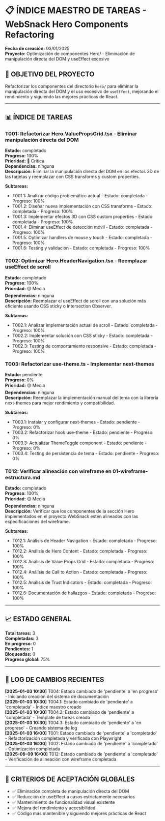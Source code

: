 # 📋 ÍNDICE MAESTRO DE TAREAS - WebSnack Hero Components Refactoring
**Fecha de creación:** 03/01/2025  
**Proyecto:** Optimización de componentes Hero/ - Eliminación de manipulación directa del DOM y useEffect excesivo

## 🎯 OBJETIVO DEL PROYECTO
Refactorizar los componentes del directorio `hero/` para eliminar la manipulación directa del DOM y el uso excesivo de `useEffect`, mejorando el rendimiento y siguiendo las mejores prácticas de React.

---

## 📊 ÍNDICE DE TAREAS

### T001: Refactorizar Hero.ValuePropsGrid.tsx - Eliminar manipulación directa del DOM
**Estado:** completado  
**Progreso:** 100%  
**Prioridad:** 🔴 Crítica  
**Dependencias:** ninguna  
**Descripción:** Eliminar la manipulación directa del DOM en los efectos 3D de las tarjetas y reemplazar con CSS transforms y custom properties.

**Subtareas:**
- T001.1: Analizar código problemático actual - Estado: completada - Progreso: 100%
- T001.2: Diseñar nueva implementación con CSS transforms - Estado: completada - Progreso: 100%
- T001.3: Implementar efectos 3D con CSS custom properties - Estado: completada - Progreso: 100%
- T001.4: Eliminar useEffect de detección móvil - Estado: completada - Progreso: 100%
- T001.5: Optimizar handlers de mouse y touch - Estado: completada - Progreso: 100%
- T001.6: Testing y validación - Estado: completada - Progreso: 100%

### T002: Optimizar Hero.HeaderNavigation.tsx - Reemplazar useEffect de scroll
**Estado:** completado  
**Progreso:** 100%  
**Prioridad:** 🟡 Media  
**Dependencias:** ninguna  
**Descripción:** Reemplazar el useEffect de scroll con una solución más eficiente usando CSS sticky o Intersection Observer.

**Subtareas:**
- T002.1: Analizar implementación actual de scroll - Estado: completada - Progreso: 100%
- T002.2: Implementar solución con CSS sticky - Estado: completada - Progreso: 100%
- T002.3: Testing de comportamiento responsive - Estado: completada - Progreso: 100%

### T003: Refactorizar use-theme.ts - Implementar next-themes
**Estado:** pendiente  
**Progreso:** 0%  
**Prioridad:** 🟡 Media  
**Dependencias:** ninguna  
**Descripción:** Reemplazar la implementación manual del tema con la librería next-themes para mejor rendimiento y compatibilidad.

**Subtareas:**
- T003.1: Instalar y configurar next-themes - Estado: pendiente - Progreso: 0%
- T003.2: Refactorizar hook use-theme - Estado: pendiente - Progreso: 0%
- T003.3: Actualizar ThemeToggle component - Estado: pendiente - Progreso: 0%
- T003.4: Testing de persistencia de tema - Estado: pendiente - Progreso: 0%

### T012: Verificar alineación con wireframe en 01-wireframe-estructura.md
**Estado:** completado  
**Progreso:** 100%  
**Prioridad:** 🟡 Media  
**Dependencias:** ninguna  
**Descripción:** Verificar que los componentes de la sección Hero implementados en el proyecto WebSnack estén alineados con las especificaciones del wireframe.

**Subtareas:**
- T012.1: Análisis de Header Navigation - Estado: completada - Progreso: 100%
- T012.2: Análisis de Hero Content - Estado: completada - Progreso: 100%
- T012.3: Análisis de Value Props Grid - Estado: completada - Progreso: 100%
- T012.4: Análisis de Call to Action - Estado: completada - Progreso: 100%
- T012.5: Análisis de Trust Indicators - Estado: completada - Progreso: 100%
- T012.6: Documentación de hallazgos - Estado: completada - Progreso: 100%

---

## 📈 ESTADO GENERAL
**Total tareas:** 3  
**Completadas:** 3  
**En progreso:** 0  
**Pendientes:** 1  
**Bloqueadas:** 0  
**Progreso global:** 75%

---

## 🔄 LOG DE CAMBIOS RECIENTES
**[2025-01-03 10:30]** T004: Estado cambiado de 'pendiente' a 'en progreso' - Iniciando creación del sistema de documentación  
**[2025-01-03 10:30]** T004.1: Estado cambiado de 'pendiente' a 'completada' - Índice maestro creado  
**[2025-01-03 10:30]** T004.2: Estado cambiado de 'pendiente' a 'completada' - Template de tareas creado  
**[2025-01-03 10:30]** T004.3: Estado cambiado de 'pendiente' a 'en progreso' - Creando sistema de log  
**[2025-01-03 16:00]** T001: Estado cambiado de 'pendiente' a 'completado' - Refactorización completada y verificada con Playwright  
**[2025-01-03 16:00]** T002: Estado cambiado de 'pendiente' a 'completado' - Optimización completada  
**[2025-09-09 16:00]** T012: Estado cambiado de 'pendiente' a 'completado' - Verificación de alineación con wireframe completada

---

## 🎯 CRITERIOS DE ACEPTACIÓN GLOBALES
- ✅ Eliminación completa de manipulación directa del DOM
- ✅ Reducción de useEffect a casos estrictamente necesarios
- ✅ Mantenimiento de funcionalidad visual existente
- ✅ Mejora del rendimiento y accesibilidad
- ✅ Código más mantenible y siguiendo mejores prácticas de React